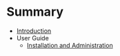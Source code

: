 # Summary

* [Introduction](README.md)
* User Guide
    * [Installation and Administration](installation.md)

